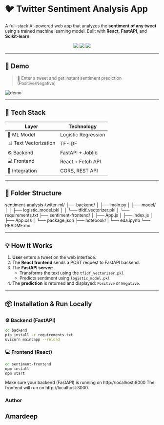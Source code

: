 # 🐦 Twitter Sentiment Analysis App

A full-stack AI-powered web app that analyzes the **sentiment of any tweet** using a trained machine learning model. Built with **React**, **FastAPI**, and **Scikit-learn**.

<div align="center">
  <img src="https://img.shields.io/badge/Machine%20Learning-Scikit--Learn-orange?logo=scikit-learn" />
  <img src="https://img.shields.io/badge/Backend-FastAPI-green?logo=fastapi" />
  <img src="https://img.shields.io/badge/Frontend-React-blue?logo=react" />
</div>

---

## 🚀 Demo

> 🎯 Enter a tweet and get instant sentiment prediction (Positive/Negative)

![demo](demo.gif) <!-- Replace with your actual demo.gif or screenshot -->

---

## 🧠 Tech Stack

| Layer        | Technology         |
|--------------|--------------------|
| 🧠 ML Model   | Logistic Regression |
| 📊 Text Vectorization | TF-IDF             |
| ⚙ Backend    | FastAPI + Joblib    |
| 💻 Frontend  | React + Fetch API   |
| 🔗 Integration | CORS, REST API     |

---

## 📁 Folder Structure

sentiment-analysis-twiter-ml/
├── backend/
│ ├── main.py
│ ├── model/
│ │ ├── logistic_model.pkl
│ │ └── tfidf_vectorizer.pkl
│ └── requirements.txt
├── sentiment-frontend/
│ ├── App.js
│ ├── index.js
│ ├── App.css
│ └── package.json
├── notebook/
| └── eda.ipynb
└── README.md


---

## 💡 How it Works

1. **User** enters a tweet on the web interface.
2. The **React frontend** sends a POST request to FastAPI backend.
3. The **FastAPI server**:
   - Transforms the text using the `tfidf_vectorizer.pkl`
   - Predicts sentiment using `logistic_model.pkl`
4. The **prediction** is returned and displayed: `Positive` or `Negative`.

---

## 📦 Installation & Run Locally

### ⚙ Backend (FastAPI)
```bash
cd backend
pip install -r requirements.txt
uvicorn main:app --reload
```

### 💻 Frontend (React)

```bash
cd sentiment-frontend
npm install
npm start
```

Make sure your backend (FastAPI) is running on http://localhost:8000
The frontend will run on http://localhost:3000


### Author
## Amardeep
